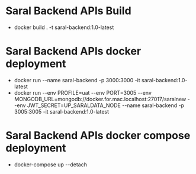 # Saral Backend APIs Build #

* docker build . -t saral-backend:1.0-latest

# Saral Backend APIs docker deployment #

* docker run --name saral-backend -p 3000:3000 -it saral-backend:1.0-latest
* docker run --env PROFILE=uat --env PORT=3005 --env MONGODB_URL=mongodb://docker.for.mac.localhost:27017/saralnew --env JWT_SECRET=UP_SARALDATA_NODE --name saral-backend -p 3005:3005 -it saral-backend:1.0-latest

# Saral Backend APIs docker compose deployment #

* docker-compose up --detach

